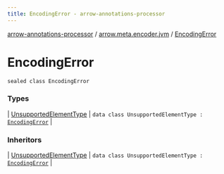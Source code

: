 ```yaml
---
title: EncodingError - arrow-annotations-processor
---
```


[arrow-annotations-processor](../../index.html) / [arrow.meta.encoder.jvm](../index.html) / [EncodingError](./index.html)

# EncodingError

`sealed class EncodingError`

### Types

| [UnsupportedElementType](-unsupported-element-type/index.html) | `data class UnsupportedElementType : `[`EncodingError`](./index.html) |

### Inheritors

| [UnsupportedElementType](-unsupported-element-type/index.html) | `data class UnsupportedElementType : `[`EncodingError`](./index.html) |


